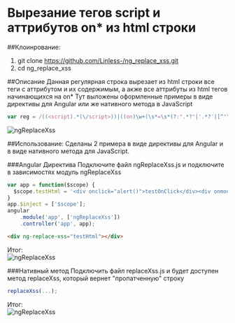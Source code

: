 # Вырезание тегов script и аттрибутов on* из html строки

##Клоинрование:
  1. git clone https://github.com/Linless-/ng_replace_xss.git
  2. cd ng_replace_xss

##Описание
  Данная регулярная строка вырезает из html строки все теги с аттрибутом <script></script> и их содержимым, а акже все аттрибуты из html тегов начинающихся на on*
  Тут выложены оформленные примеры в виде директивы для Angular или же нативного метода в JavaScript

  ```JavaScript
  var reg = /((<script).*(\/script>))|((on)\w+(\s*=\s*(?:".*?"|'.*?'|[^'">\s]+)))/g;
  ```

  ![ngReplaceXss](http://i.imgur.com/kzL7Atl.png)

##Использование:
  Сделаны 2 примера в виде директивы для Angular и в виде нативного метода для JavaScript.

###Angular Директива
  Подключите файл ngReplaceXss.js и подключите в зависимостях модуль ngReplaceXss
  ```JavaScript
  var app = function($scope) {
    $scope.testHtml = '<div onclick="alert()">testOnClick</div><div onmouseover="alert()" style="color: red;">testOnmouseOver</div>';
  }
  app.$inject = ['$scope'];
  angular
      .module('app', ['ngReplaceXss'])
      .controller('app', app);
  ```
  ```html
  <div ng-replace-xss="testHtml"></div>
  ```
  Итог:
  <br/>
  ![ngReplaceXss](http://i.imgur.com/7pmfBec.png)

###Нативный метод
  Подключить файл replaceXss.js и будет доступен метод replaceXss, который вернет "пропатченную" строку
  ```JavaScript
  replaceXss(...);
  ```
  Итог:
  <br/>
  ![ngReplaceXss](http://i.imgur.com/qJHt9nG.png)
